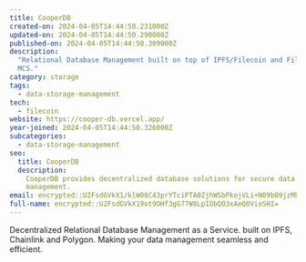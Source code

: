 ```yaml
---
title: CooperDB
created-on: 2024-04-05T14:44:50.231000Z
updated-on: 2024-04-05T14:44:50.290000Z
published-on: 2024-04-05T14:44:50.309000Z
description:
  "Relational Database Management built on top of IPFS/Filecoin and FilSwan
  MCS."
category: storage
tags:
  - data-storage-management
tech:
  - filecoin
website: https://cooper-db.vercel.app/
year-joined: 2024-04-05T14:44:50.326000Z
subcategories:
  - data-storage-management
seo:
  title: CooperDB
  description:
    CooperDB provides decentralized database solutions for secure data
    management.
email: encrypted::U2FsdGVkX1/klW08C43prYTciPTA0ZjhWSbPkejVLi+N09b09jzMhzwxCARysEVJ
full-name: encrypted::U2FsdGVkX19ot9OHf3gG77W8LpIObQO3xAeQ0VioSHI=
---
```


Decentralized Relational Database Management as a Service. built on IPFS, Chainlink and Polygon. Making your data management seamless and efficient.
